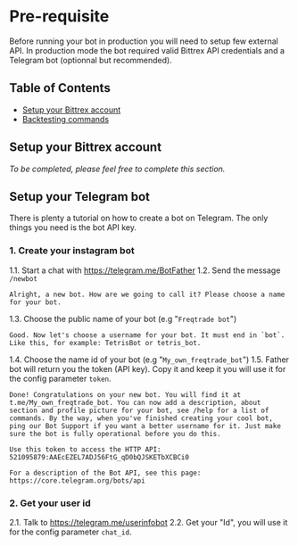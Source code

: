 # Pre-requisite
Before running your bot in production you will need to setup few
external API. In production mode the bot required valid Bittrex API
credentials and a Telegram bot (optionnal but recommended).

## Table of Contents
- [Setup your Bittrex account](#setup-your-bittrex-account)
- [Backtesting commands](#setup-your-telegram-bot)

## Setup your Bittrex account
*To be completed, please feel free to complete this section.*

## Setup your Telegram bot
There is plenty a tutorial on how to create a bot on Telegram. The only
things you need is the bot API key.

### 1. Create your instagram bot
1.1. Start a chat with https://telegram.me/BotFather
1.2. Send the message `/newbot`
```
Alright, a new bot. How are we going to call it? Please choose a name for your bot.
```
1.3. Choose the public name of your bot (e.g "`Freqtrade bot`")
```
Good. Now let's choose a username for your bot. It must end in `bot`. Like this, for example: TetrisBot or tetris_bot.
```
1.4. Choose the name id of your bot (e.g "`My_own_freqtrade_bot`")
1.5. Father bot will return you the token (API key). Copy it and keep it
you will use it for the config parameter `token`.

```
Done! Congratulations on your new bot. You will find it at t.me/My_own_freqtrade_bot. You can now add a description, about section and profile picture for your bot, see /help for a list of commands. By the way, when you've finished creating your cool bot, ping our Bot Support if you want a better username for it. Just make sure the bot is fully operational before you do this.

Use this token to access the HTTP API:
521095879:AAEcEZEL7ADJ56FtG_qD0bQJSKETbXCBCi0

For a description of the Bot API, see this page: https://core.telegram.org/bots/api
```

### 2. Get your user id
2.1. Talk to https://telegram.me/userinfobot
2.2. Get your "Id", you will use it for the config parameter `chat_id`.